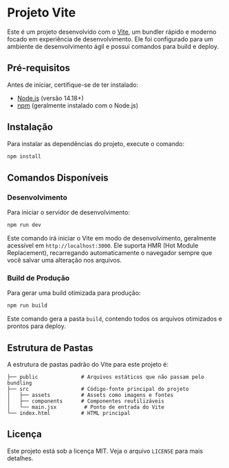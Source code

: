 # Projeto Vite

Este é um projeto desenvolvido com o [Vite](https://vitejs.dev/), um bundler rápido e moderno focado em experiência de desenvolvimento. Ele foi configurado para um ambiente de desenvolvimento ágil e possui comandos para build e deploy.

## Pré-requisitos

Antes de iniciar, certifique-se de ter instalado:

- [Node.js](https://nodejs.org/) (versão 14.18+)
- [npm](https://www.npmjs.com/) (geralmente instalado com o Node.js)

## Instalação

Para instalar as dependências do projeto, execute o comando:

```bash
npm install
```

## Comandos Disponíveis

### Desenvolvimento

Para iniciar o servidor de desenvolvimento:

```bash
npm run dev
```

Este comando irá iniciar o Vite em modo de desenvolvimento, geralmente acessível em `http://localhost:3000`. Ele suporta HMR (Hot Module Replacement), recarregando automaticamente o navegador sempre que você salvar uma alteração nos arquivos.

### Build de Produção

Para gerar uma build otimizada para produção:

```bash
npm run build
```

Este comando gera a pasta `build`, contendo todos os arquivos otimizados e prontos para deploy.

## Estrutura de Pastas

A estrutura de pastas padrão do Vite para este projeto é:

```
├── public              # Arquivos estáticos que não passam pelo bundling
├── src                 # Código-fonte principal do projeto
│   ├── assets          # Assets como imagens e fontes
│   ├── components      # Componentes reutilizáveis
│   └── main.jsx         # Ponto de entrada do Vite
└── index.html          # HTML principal
```

## Licença

Este projeto está sob a licença MIT. Veja o arquivo `LICENSE` para mais detalhes.
